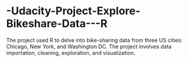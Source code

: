 # -Udacity-Project-Explore-Bikeshare-Data---R
The project used R to delve into bike-sharing data from three US cities: Chicago, New York, and Washington DC. The project involves data importation, cleaning, exploration, and visualization.
